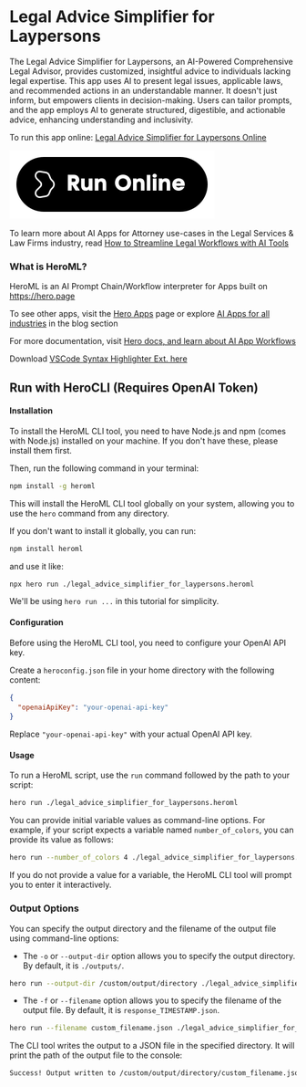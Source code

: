 # Legal Advice Simplifier for Laypersons

The Legal Advice Simplifier for Laypersons, an AI-Powered Comprehensive Legal Advisor, provides customized, insightful advice to individuals lacking legal expertise. This app uses AI to present legal issues, applicable laws, and recommended actions in an understandable manner. It doesn't just inform, but empowers clients in decision-making. Users can tailor prompts, and the app employs AI to generate structured, digestible, and actionable advice, enhancing understanding and inclusivity.

To run this app online: [Legal Advice Simplifier for Laypersons Online](https://hero.page/app/legal-advice-simplifier-for-laypersons-ai-powered-comprehensive-legal-advisor/mf3s9rF5UOCjunpXUYZ5)

[![Run Legal Advice Simplifier for Laypersons Online](/assets/run.svg)](https://hero.page/app/legal-advice-simplifier-for-laypersons-ai-powered-comprehensive-legal-advisor/mf3s9rF5UOCjunpXUYZ5)

To learn more about AI Apps for Attorney use-cases in the Legal Services & Law Firms industry, read [How to Streamline Legal Workflows with AI Tools](https://hero.page/blog/ai/legal-services-and-law-firms/how-to-streamline-legal-workflows-with-ai-tools/171014)

### What is HeroML?
HeroML is an AI Prompt Chain/Workflow interpreter for Apps built on https://hero.page 

To see other apps, visit the [Hero Apps](https://hero.page/apps) page or explore [AI Apps for all industries](https://hero.page/blog) in the blog section

For more documentation, visit [Hero docs, and learn about AI App Workflows](https://hero.page/tutorials/introduction-to-heroml)

Download [VSCode Syntax Highlighter Ext. here](https://marketplace.visualstudio.com/items?itemName=hero-page.heroml)

## Run with HeroCLI (Requires OpenAI Token)

#### Installation

To install the HeroML CLI tool, you need to have Node.js and npm (comes with Node.js) installed on your machine. If you don't have these, please install them first. 

Then, run the following command in your terminal:

```bash
npm install -g heroml
```

This will install the HeroML CLI tool globally on your system, allowing you to use the `hero` command from any directory.

If you don't want to install it globally, you can run:

```bash
npm install heroml
```

and use it like:

```bash
npx hero run ./legal_advice_simplifier_for_laypersons.heroml
```

We'll be using `hero run ...` in this tutorial for simplicity.

#### Configuration

Before using the HeroML CLI tool, you need to configure your OpenAI API key. 

Create a `heroconfig.json` file in your home directory with the following content:

```json
{
  "openaiApiKey": "your-openai-api-key"
}
```

Replace `"your-openai-api-key"` with your actual OpenAI API key.

#### Usage

To run a HeroML script, use the `run` command followed by the path to your script:

```bash
hero run ./legal_advice_simplifier_for_laypersons.heroml
```

You can provide initial variable values as command-line options. For example, if your script expects a variable named `number_of_colors`, you can provide its value as follows:

```bash
hero run --number_of_colors 4 ./legal_advice_simplifier_for_laypersons.heroml
```

If you do not provide a value for a variable, the HeroML CLI tool will prompt you to enter it interactively.

### Output Options

You can specify the output directory and the filename of the output file using command-line options:

- The `-o` or `--output-dir` option allows you to specify the output directory. By default, it is `./outputs/`.

```bash
hero run --output-dir /custom/output/directory ./legal_advice_simplifier_for_laypersons.heroml
```

- The `-f` or `--filename` option allows you to specify the filename of the output file. By default, it is `response_TIMESTAMP.json`.

```bash
hero run --filename custom_filename.json ./legal_advice_simplifier_for_laypersons.heroml
```

The CLI tool writes the output to a JSON file in the specified directory. It will print the path of the output file to the console:

```bash
Success! Output written to /custom/output/directory/custom_filename.json
```

